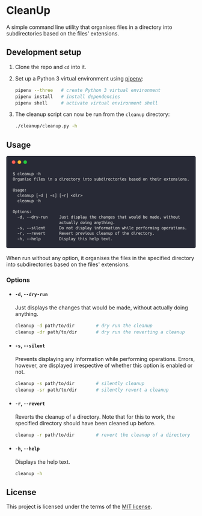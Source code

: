 # CleanUp

A simple command line utility that organises files in a directory into subdirectories based on the files' extensions.

## Development setup

1. Clone the repo and `cd` into it.

2. Set up a Python 3 virtual environment using [pipenv](https://docs.pipenv.org):
   ```bash
   pipenv --three   # create Python 3 virtual environment
   pipenv install   # install dependencies
   pipenv shell     # activate virtual environment shell
   ```

3. The cleanup script can now be run from the `cleanup` directory:
   ```bash
   ./cleanup/cleanup.py -h
   ```

## Usage

![Usage](images/usage.png)

When run without any option, it organises the files in the specified directory into subdirectories based on the files' extensions.

### Options

* #### `-d`, `--dry-run`
  
  Just displays the changes that would be made, without actually doing anything.
  
  ```bash
  cleanup -d path/to/dir        # dry run the cleanup
  cleanup -dr path/to/dir       # dry run the reverting a cleanup
  ```

* #### `-s`, `--silent`
  
  Prevents displaying any information while performing operations. Errors, however, are displayed irrespective of whether this option is enabled or not.

  ```bash
  cleanup -s path/to/dir        # silently cleanup
  cleanup -sr path/to/dir       # silently revert a cleanup
  ```

* #### `-r`, `--revert`
  
  Reverts the cleanup of a directory. Note that for this to work, the specified directory should have been cleaned up before.

  ```bash
  cleanup -r path/to/dir        # revert the cleanup of a directory
  ```

* #### `-h`, `--help`
  
  Displays the help text.

  ```bash
  cleanup -h
  ```

## License

This project is licensed under the terms of the [MIT license](LICENSE).
